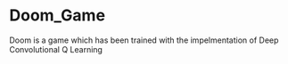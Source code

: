 # Doom_Game
Doom is a game which has been trained with the impelmentation of Deep Convolutional Q Learning
